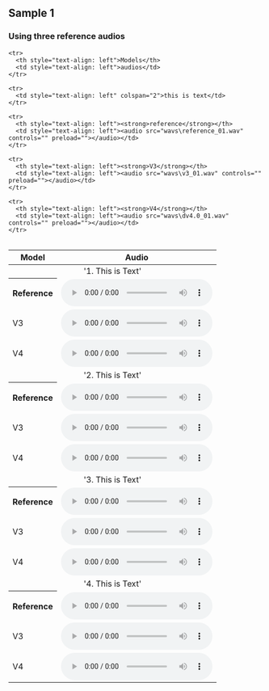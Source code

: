 
<html lang="en-US">
  <head>
    <meta charset="UTF-8">
    <meta name="viewport" content="width=device-width, initial-scale=1">
    <meta name="theme-color" content="#157878">
    <link rel="stylesheet" href="/assets/css/style.css?v=e27bf585b9c641a881074e09853cb11204774c97">
  </head>
  <body>

    
<h2>Sample 1<a name="multi-speaker"></a></h2>
<h3> Using three reference audios </h3>
<table>
  
    <tr>
      <th style="text-align: left">Models</th>
      <td style="text-align: left">audios</td>
    </tr>
  
    <tr>
      <td style="text-align: left" colspan="2">this is text</td>
    </tr>
  
    <tr>
      <th style="text-align: left"><strong>reference</strong></th>
      <td style="text-align: left"><audio src="wavs\reference_01.wav" controls="" preload=""></audio></td>
    </tr>
  
    <tr>
      <th style="text-align: left"><strong>V3</strong></th>
      <td style="text-align: left"><audio src="wavs\v3_01.wav" controls="" preload=""></audio></td>
    </tr>
  
    <tr>
      <th style="text-align: left"><strong>V4</strong></th>
      <td style="text-align: left"><audio src="wavs\dv4.0_01.wav" controls="" preload=""></audio></td>
    </tr>

</table>
    
<table class="tg">
<thead>
  <tr>
    <th class="tg-0lax">Model</th>
    <th class="tg-0lax">Audio</th>
  </tr>
</thead>
<tbody>
  <tr>
    <td class="tg-0lax" style="text-align: center" colspan="2">'1. This is Text'</td>
  </tr>
  <tr>
    <th class="tg-0lax">Reference</th>
    <td class="tg-0lax"><audio src="wavs\reference_01.wav" controls="" preload=""></audio></td>
  </tr>
  <tr>
    <td class="tg-0lax">V3</td>
    <td class="tg-0lax"><audio src="wavs\v3_01.wav" controls="" preload=""></audio></td>
  </tr>
  <tr>
    <td class="tg-0lax">V4</td>
    <td class="tg-0lax"><audio src="wavs\rv4.0_01.wav" controls="" preload=""></audio></td>
  </tr>
  
  
  <tr>
    <td class="tg-0lax" style="text-align: center" colspan="2">'2. This is Text'</td>
  </tr>
  <tr>
    <th class="tg-0lax">Reference</th>
    <td class="tg-0lax"><audio src="wavs\reference_02.wav" controls="" preload=""></audio></td>
  </tr>
  <tr>
    <td class="tg-0lax">V3</td>
    <td class="tg-0lax"><audio src="wavs\v3_02.wav" controls="" preload=""></audio></td>
  </tr>
  <tr>
    <td class="tg-0lax">V4</td>
    <td class="tg-0lax"><audio src="wavs\rv4.0_03.wav" controls="" preload=""></audio></td>
  </tr>
  
  <tr>
    <td class="tg-0lax" style="text-align: center" colspan="2">'3. This is Text'</td>
  </tr>
  <tr>
    <th class="tg-0lax">Reference</th>
    <td class="tg-0lax"><audio src="wavs\reference_03.wav" controls="" preload=""></audio></td>
  </tr>
  <tr>
    <td class="tg-0lax">V3</td>
    <td class="tg-0lax"><audio src="wavs\v3_03.wav" controls="" preload=""></audio></td>
  </tr>
  <tr>
    <td class="tg-0lax">V4</td>
    <td class="tg-0lax"><audio src="wavs\rv4.0_03.wav" controls="" preload=""></audio></td>
  </tr>
  
  <tr>
    <td class="tg-0lax" style="text-align: center" colspan="2">'4. This is Text'</td>
  </tr>
  <tr>
    <th class="tg-0lax">Reference</th>
    <td class="tg-0lax"><audio src="wavs\reference_04.wav" controls="" preload=""></audio></td>
  </tr>
  <tr>
    <td class="tg-0lax">V3</td>
    <td class="tg-0lax"><audio src="wavs\v3_04.wav" controls="" preload=""></audio></td>
  </tr>
  <tr>
    <td class="tg-0lax">V4</td>
    <td class="tg-0lax"><audio src="wavs\rv4.0_04.wav" controls="" preload=""></audio></td>
  </tr>
  
  
</tbody>
</table>
    
    
  </body>
</html>


